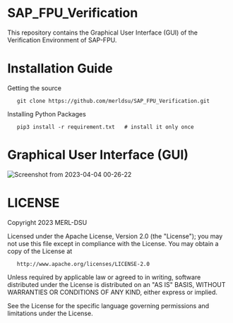 # SAP_FPU_Verification

This repository contains the Graphical User Interface (GUI) of the Verification Environment of SAP-FPU. 

# Installation Guide
Getting the source

       git clone https://github.com/merldsu/SAP_FPU_Verification.git
       
Installing Python Packages

       pip3 install -r requirement.txt   # install it only once
       
# Graphical User Interface (GUI)
![Screenshot from 2023-04-04 00-26-22](https://user-images.githubusercontent.com/53592110/229607808-f257cb66-024d-446b-8072-1bb21e8b37f2.jpeg)


# LICENSE

   Copyright 2023 MERL-DSU

   Licensed under the Apache License, Version 2.0 (the "License");
   you may not use this file except in compliance with the License.
   You may obtain a copy of the License at

       http://www.apache.org/licenses/LICENSE-2.0

   Unless required by applicable law or agreed to in writing, software
   distributed under the License is distributed on an "AS IS" BASIS,
   WITHOUT WARRANTIES OR CONDITIONS OF ANY KIND, either express or implied.

   See the License for the specific language governing permissions and
   limitations under the License.

